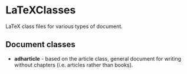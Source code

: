# LaTeXClasses

LaTeX class files for various types of document.

## Document classes

- **adharticle** - based on the article class, general document for writing
  without chapters (i.e. articles rather than books).
